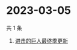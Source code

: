 # 2023-03-05

共 1 条

<!-- BEGIN ZHIHUSEARCH -->
<!-- 最后更新时间 Sun Mar 05 2023 02:23:27 GMT+0800 (China Standard Time) -->
1. [进击的巨人最终季更新](https://www.zhihu.com/search?q=进击的巨人最终季更新)
<!-- END ZHIHUSEARCH -->

